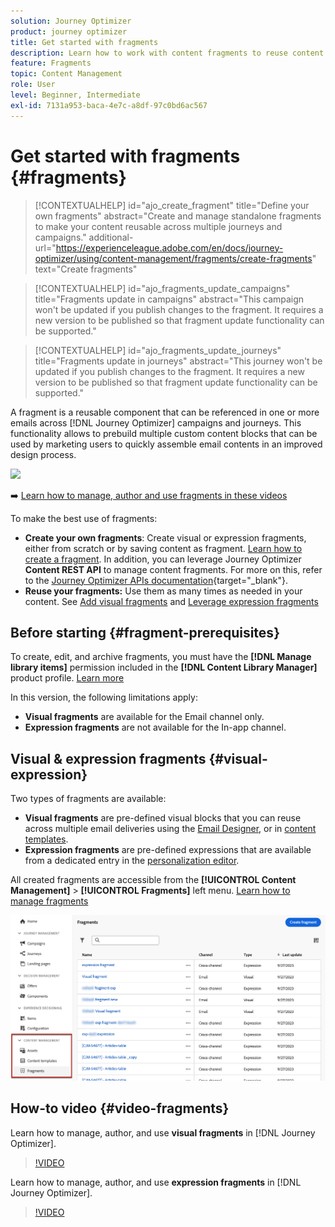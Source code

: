 ```yaml
---
solution: Journey Optimizer
product: journey optimizer
title: Get started with fragments
description: Learn how to work with content fragments to reuse content in Journey Optimizer campaigns and journeys
feature: Fragments
topic: Content Management
role: User
level: Beginner, Intermediate
exl-id: 7131a953-baca-4e7c-a8df-97c0bd6ac567
---
```

# Get started with fragments {#fragments}
 
>[!CONTEXTUALHELP] 
>id="ajo_create_fragment"
>title="Define your own fragments"
>abstract="Create and manage standalone fragments to make your content reusable across multiple journeys and campaigns."
>additional-url="https://experienceleague.adobe.com/en/docs/journey-optimizer/using/content-management/fragments/create-fragments" text="Create fragments"

>[!CONTEXTUALHELP]
>id="ajo_fragments_update_campaigns"
>title="Fragments update in campaigns"
>abstract="This campaign won't be updated if you publish changes to the fragment. It requires a new version to be published so that fragment update functionality can be supported."

>[!CONTEXTUALHELP]
>id="ajo_fragments_update_journeys"
>title="Fragments update in journeys"
>abstract="This journey won't be updated if you publish changes to the fragment. It requires a new version to be published so that fragment update functionality can be supported."

A fragment is a reusable component that can be referenced in one or more emails across [!DNL Journey Optimizer] campaigns and journeys. This functionality allows to prebuild multiple custom content blocks that can be used by marketing users to quickly assemble email contents in an improved design process.

![](../rn/assets/do-not-localize/fragments.gif)

➡️ [Learn how to manage, author and use fragments in these videos](#video-fragments)

To make the best use of fragments:

* **Create your own fragments**: Create visual or expression fragments, either from scratch or by saving content as fragment. [Learn how to create a fragment](#create-fragments). In addition, you can leverage Journey Optimizer **Content REST API** to manage content fragments. For more on this, refer to the [Journey Optimizer APIs documentation](https://developer.adobe.com/journey-optimizer-apis/references/content/){target="_blank"}.
* **Reuse your fragments:** Use them as many times as needed in your content. See [Add visual fragments](../email/use-visual-fragments.md) and [Leverage expression fragments](../personalization/use-expression-fragments.md)

## Before starting {#fragment-prerequisites}

To create, edit, and archive fragments, you must have the **[!DNL Manage library items]** permission included in the **[!DNL Content Library Manager]** product profile. [Learn more](../administration/ootb-product-profiles.md#content-library-manager)

In this version, the following limitations apply:

* **Visual fragments** are available for the Email channel only.
* **Expression fragments** are not available for the In-app channel.

## Visual & expression fragments {#visual-expression}

Two types of fragments are available:

* **Visual fragments** are pre-defined visual blocks that you can reuse across multiple email deliveries using the [Email Designer](../email/get-started-email-design.md), or in [content templates](../email/use-email-templates.md).
* **Expression fragments** are pre-defined expressions that are available from a dedicated entry in the [personalization editor](../personalization/personalization-build-expressions.md).

All created fragments are accessible from the **[!UICONTROL Content Management]** > **[!UICONTROL Fragments]**  left menu. [Learn how to manage fragments](../content-management/manage-fragments.md)

![](assets/fragment-list.png)

## How-to video {#video-fragments}

Learn how to manage, author, and use **visual fragments** in [!DNL Journey Optimizer].

>[!VIDEO](https://video.tv.adobe.com/v/3419932/?quality=12)

Learn how to manage, author, and use **expression fragments** in [!DNL Journey Optimizer].

>[!VIDEO](https://video.tv.adobe.com/v/3424587/?quality=12)
